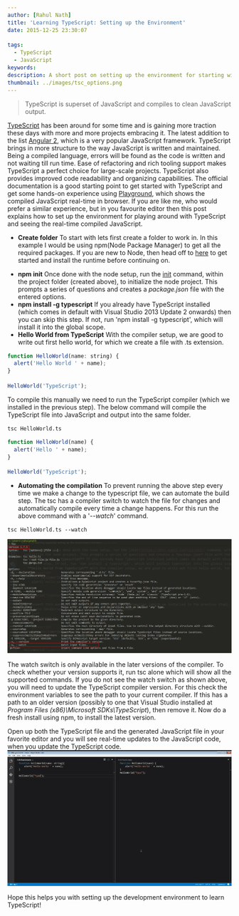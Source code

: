 ```yaml
---
author: [Rahul Nath]
title: 'Learning TypeScript: Setting up the Environment'
date: 2015-12-25 23:30:07
  
tags:
  - TypeScript
  - JavaScript
keywords:
description: A short post on setting up the environment for starting with TypeScript, so as to see generated JavaScript real-time.
thumbnail: ../images/tsc_options.png
---
```


> TypeScript is superset of JavaScript and compiles to clean JavaScript output.

[TypeScript](http://www.typescriptlang.org/) has been around for some time and is gaining more traction these days with more and more projects embracing it. The latest addition to the list [Angular 2](https://angular.io/), which is a very popular JavaScript framework. TypeScript brings in more structure to the way JavaScript is written and maintained. Being a compiled language, errors will be found as the code is written and not waiting till run time. Ease of refactoring and rich tooling support makes TypeScript a perfect choice for large-scale projects. TypeScript also provides improved code readability and organizing capabilities. The official documentation is a good starting point to get started with TypeScript and get some hands-on experience using [Playground](http://www.typescriptlang.org/Playground), which shows the compiled JavaScript real-time in browser. If you are like me, who would prefer a similar experience, but in you favourite editor then this post explains how to set up the environment for playing around with TypeScript and seeing the real-time compiled JavaScript.

- **Create folder** To start with lets first create a folder to work in. In this example I would be using npm(Node Package Manager) to get all the required packages. If you are new to Node, then head off to [here](https://nodejs.org/en/) to get started and install the runtime before continuing on.

* **npm init** Once done with the node setup, run the [init](https://docs.npmjs.com/cli/init) command, within the project folder (created above), to initialize the node project. This prompts a series of questions and creates a _package.json_ file with the entered options.
* **npm install -g typescript** If you already have TypeScript installed (which comes in default with Visual Studio 2013 Update 2 onwards) then you can skip this step. If not, run 'npm install -g typescript', which will install it into the global scope.
* **Hello World from TypeScript** With the compiler setup, we are good to write out first hello world, for which we create a file with .ts extension.

```javascript
function HelloWorld(name: string) {
  alert('Hello World ' + name);
}

HelloWorld('TypeScript');
```

To compile this manually we need to run the TypeScript compiler (which we installed in the previous step). The below command will compile the TypeScript file into JavaScript and output into the same folder.

```text
tsc HelloWorld.ts
```

```javascript
function HelloWorld(name) {
  alert('Hello ' + name);
}

HelloWorld('TypeScript');
```

- **Automating the compilation** To prevent running the above step every time we make a change to the typescript file, we can automate the build step. The tsc has a compiler switch to watch the file for changes and automatically compile every time a change happens. For this run the above command with a '_--watch_' command.

```text
tsc HelloWorld.ts --watch
```

<img class="center" alt="Visual Studio Code Coverage" src="../images/tsc_options.png" />

The watch switch is only available in the later versions of the compiler. To check whether your version supports it, run tsc alone which will show all the supported commands. If you do not see the watch switch as shown above, you will need to update the TypeScript compiler version. For this check the environment variables to see the path to your current compiler. If this has a path to an older version (possibly to one that Visual Studio installed at _Program Files (x86)\Microsoft SDKs\TypeScript_), then remove it. Now do a fresh install using npm, to install the latest version.

Open up both the TypeScript file and the generated JavaScript file in your favorite editor and you will see real-time updates to the JavaScript code, when you update the TypeScript code.  
<img class="center" alt="Visual Studio Code Coverage" src="../images/TypeScript.gif" />

Hope this helps you with setting up the development environment to learn TypeScript!
